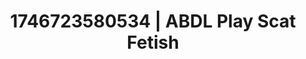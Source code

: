 ---
categories:
- Curvy goddess
- AI-generated
- Erotic curves
- Barefoot beauty
- ASMR
- After dark play
- Erotic slow burn
- Cosplay
image: /assets/images/1746723580534.jpg
layout: post
seo:
  description: Featured content with artistic ABDL Play, Scat Fetish. HD images available.
  keywords: ABDL Play, Scat Fetish
  og_image: /assets/images/1746723580534.jpg
  schema_type: VisualArtwork
tags:
- ABDL Play
- Scat Fetish
- '#1746723580534'
title: 1746723580534 | ABDL Play Scat Fetish
---
